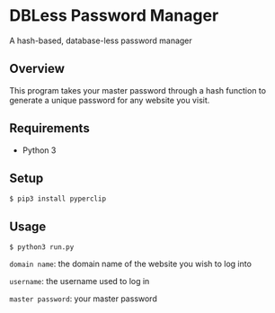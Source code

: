 DBLess Password Manager
=======================

A hash-based, database-less password manager

Overview
--------

This program takes your master password through a hash function to generate a unique password for any website you visit.


Requirements
------------

* Python 3

Setup
-----

```shell
$ pip3 install pyperclip
```

Usage
-----

```shell
$ python3 run.py
```

`domain name`: the domain name of the website you wish to log into

`username`: the username used to log in

`master password`: your master password
